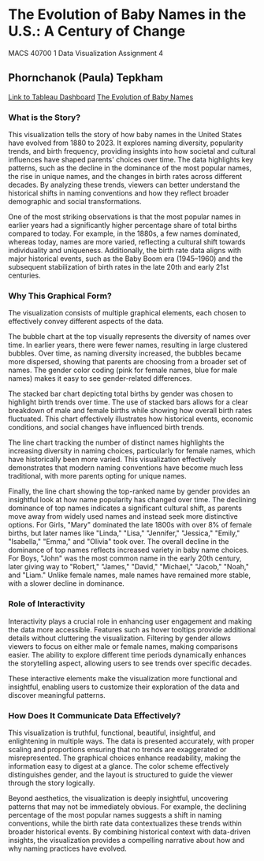 
# The Evolution of Baby Names in the U.S.: A Century of Change
MACS 40700 1 Data Visualization 
Assignment 4
## Phornchanok (Paula) Tepkham
[Link to Tableau Dashboard](https://public.tableau.com/shared/J3MXGFDFS?:display_count=n&:origin=viz_share_link)
[The Evolution of Baby Names](img/Screenshot%202568-02-13%20at%2021.54.14.png)
### What is the Story?
This visualization tells the story of how baby names in the United States have evolved from 1880 to 2023. It explores naming diversity, popularity trends, and birth frequency, providing insights into how societal and cultural influences have shaped parents' choices over time. The data highlights key patterns, such as the decline in the dominance of the most popular names, the rise in unique names, and the changes in birth rates across different decades. By analyzing these trends, viewers can better understand the historical shifts in naming conventions and how they reflect broader demographic and social transformations.

One of the most striking observations is that the most popular names in earlier years had a significantly higher percentage share of total births compared to today. For example, in the 1880s, a few names dominated, whereas today, names are more varied, reflecting a cultural shift towards individuality and uniqueness. Additionally, the birth rate data aligns with major historical events, such as the Baby Boom era (1945–1960) and the subsequent stabilization of birth rates in the late 20th and early 21st centuries.

### Why This Graphical Form?
The visualization consists of multiple graphical elements, each chosen to effectively convey different aspects of the data.

The bubble chart at the top visually represents the diversity of names over time. In earlier years, there were fewer names, resulting in large clustered bubbles. Over time, as naming diversity increased, the bubbles became more dispersed, showing that parents are choosing from a broader set of names. The gender color coding (pink for female names, blue for male names) makes it easy to see gender-related differences.

The stacked bar chart depicting total births by gender was chosen to highlight birth trends over time. The use of stacked bars allows for a clear breakdown of male and female births while showing how overall birth rates fluctuated. This chart effectively illustrates how historical events, economic conditions, and social changes have influenced birth trends.

The line chart tracking the number of distinct names highlights the increasing diversity in naming choices, particularly for female names, which have historically been more varied. This visualization effectively demonstrates that modern naming conventions have become much less traditional, with more parents opting for unique names.

Finally, the line chart showing the top-ranked name by gender provides an insightful look at how name popularity has changed over time. The declining dominance of top names indicates a significant cultural shift, as parents move away from widely used names and instead seek more distinctive options. For Girls, "Mary" dominated the late 1800s with over 8% of female births, but later names like "Linda," "Lisa," "Jennifer," "Jessica," "Emily," "Isabella," "Emma," and "Olivia" took over. The overall decline in the dominance of top names reflects increased variety in baby name choices. For Boys, "John" was the most common name in the early 20th century, later giving way to "Robert," "James," "David," "Michael," "Jacob," "Noah," and "Liam." Unlike female names, male names have remained more stable, with a slower decline in dominance.

### Role of Interactivity
Interactivity plays a crucial role in enhancing user engagement and making the data more accessible. Features such as hover tooltips provide additional details without cluttering the visualization. Filtering by gender allows viewers to focus on either male or female names, making comparisons easier. The ability to explore different time periods dynamically enhances the storytelling aspect, allowing users to see trends over specific decades.

These interactive elements make the visualization more functional and insightful, enabling users to customize their exploration of the data and discover meaningful patterns.

### How Does It Communicate Data Effectively?
This visualization is truthful, functional, beautiful, insightful, and enlightening in multiple ways. The data is presented accurately, with proper scaling and proportions ensuring that no trends are exaggerated or misrepresented. The graphical choices enhance readability, making the information easy to digest at a glance. The color scheme effectively distinguishes gender, and the layout is structured to guide the viewer through the story logically.

Beyond aesthetics, the visualization is deeply insightful, uncovering patterns that may not be immediately obvious. For example, the declining percentage of the most popular names suggests a shift in naming conventions, while the birth rate data contextualizes these trends within broader historical events. By combining historical context with data-driven insights, the visualization provides a compelling narrative about how and why naming practices have evolved.

